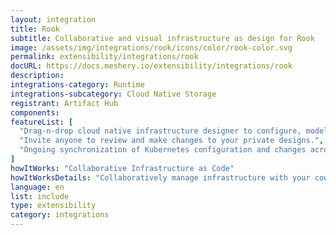 ```yaml
---
layout: integration
title: Rook
subtitle: Collaborative and visual infrastructure as design for Rook
image: /assets/img/integrations/rook/icons/color/rook-color.svg
permalink: extensibility/integrations/rook
docURL: https://docs.meshery.io/extensibility/integrations/rook
description: 
integrations-category: Runtime
integrations-subcategory: Cloud Native Storage
registrant: Artifact Hub
components: 
featureList: [
  "Drag-n-drop cloud native infrastructure designer to configure, model, and deploy your workloads.",
  "Invite anyone to review and make changes to your private designs.",
  "Ongoing synchronization of Kubernetes configuration and changes across any number of clusters."
]
howItWorks: "Collaborative Infrastructure as Code"
howItWorksDetails: "Collaboratively manage infrastructure with your coworkers synchronously sharing the same designs."
language: en
list: include
type: extensibility
category: integrations
---
```


